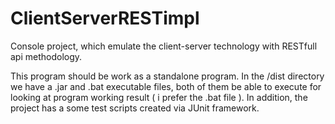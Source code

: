 # ClientServerRESTimpl
Console project, which emulate the client-server technology with RESTfull api methodology.

This program should be work as a standalone program. In the /dist directory we have a .jar and .bat executable files,
both of them be able to execute for looking at program working result ( i prefer the .bat file ). In addition, the project
has a some test scripts created via JUnit framework.
